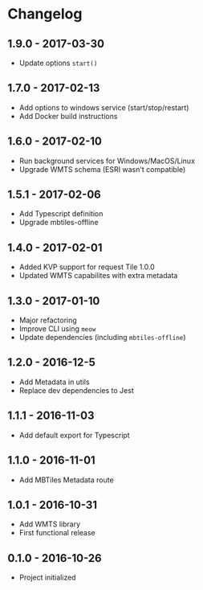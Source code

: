 
# Changelog

## 1.9.0 - 2017-03-30

- Update options `start()`

## 1.7.0 - 2017-02-13

- Add options to windows service (start/stop/restart)
- Add Docker build instructions

## 1.6.0 - 2017-02-10

- Run background services for Windows/MacOS/Linux
- Upgrade WMTS schema (ESRI wasn't compatible)

## 1.5.1 - 2017-02-06

- Add Typescript definition
- Upgrade mbtiles-offline

## 1.4.0 - 2017-02-01

- Added KVP support for request Tile 1.0.0
- Updated WMTS capabilites with extra metadata

## 1.3.0 - 2017-01-10

- Major refactoring
- Improve CLI using `meow`
- Update dependencies (including `mbtiles-offline`)

## 1.2.0 - 2016-12-5

- Add Metadata in utils
- Replace dev dependencies to Jest

## 1.1.1 - 2016-11-03

- Add default export for Typescript

## 1.1.0 - 2016-11-01

- Add MBTiles Metadata route

## 1.0.1 - 2016-10-31

- Add WMTS library
- First functional release

## 0.1.0 - 2016-10-26

- Project initialized
